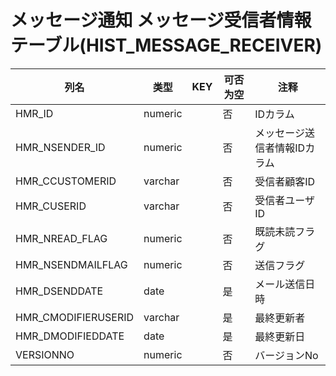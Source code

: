 # メッセージ通知 メッセージ受信者情報テーブル(HIST_MESSAGE_RECEIVER)
| 列名   | 类型   | KEY  | 可否为空 | 注释   |
| ---- | ---- | ---- | ---- | ---- |
|HMR_ID|numeric||否|IDカラム|
|HMR_NSENDER_ID|numeric||否|メッセージ送信者情報IDカラム|
|HMR_CCUSTOMERID|varchar||否|受信者顧客ID|
|HMR_CUSERID|varchar||否|受信者ユーザID|
|HMR_NREAD_FLAG|numeric||否|既読未読フラグ|
|HMR_NSENDMAILFLAG|numeric||否|送信フラグ|
|HMR_DSENDDATE|date||是|メール送信日時|
|HMR_CMODIFIERUSERID|varchar||是|最終更新者|
|HMR_DMODIFIEDDATE|date||是|最終更新日|
|VERSIONNO|numeric||否|バージョンNo|
